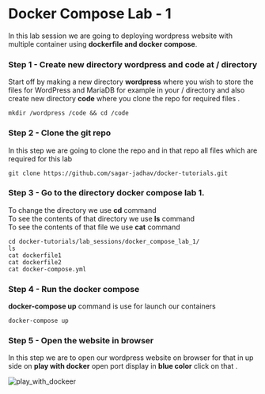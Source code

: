 # Docker Compose Lab - 1

In this lab session we are going to deploying wordpress website with multiple container using **dockerfile and docker compose**.

### Step 1 - Create new directory **wordpress** and **code** at / directory 
Start off by making a new directory **wordpress** where you wish to store the files for WordPress and MariaDB for example in your / directory and also create new directory **code** where you clone the repo for required files .
```
mkdir /wordpress /code && cd /code
```

### Step 2 - Clone the git repo 
In this step we are going to clone the repo and in that repo all files which are required for this lab 
```
git clone https://github.com/sagar-jadhav/docker-tutorials.git
```

### Step 3 - Go to the directory **docker compose lab 1**.
To change the directory we use **cd** command <br/>
To see the contents of that directory we use **ls** command <br/>
To see the contents of that file we use **cat** command 
```
cd docker-tutorials/lab_sessions/docker_compose_lab_1/
ls
cat dockerfile1
cat dockerfile2
cat docker-compose.yml
```

### Step 4 - Run the docker compose 
**docker-compose up** command is use for launch our containers
```
docker-compose up
```
### Step 5 - Open the website in browser
In this step we are to open our wordpress website on browser for that in up side on **play with docker** open port display in **blue color** click on that .

![play_with_dockeer](../images/labs_required/12.png)
